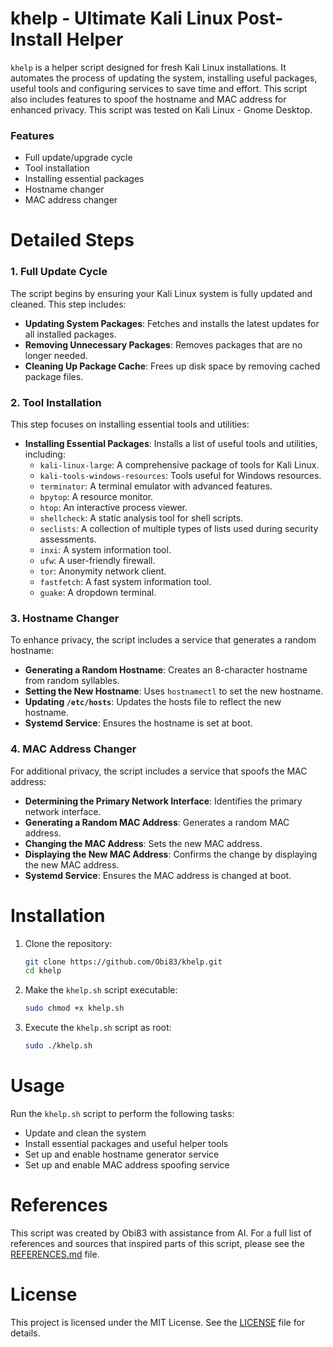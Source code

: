 # khelp - Ultimate Kali Linux Post-Install Helper

`khelp` is a helper script designed for fresh Kali Linux installations. It automates the process of updating the system, installing useful packages, useful tools and configuring services to save time and effort. This script also includes features to spoof the hostname and MAC address for enhanced privacy. This script was tested on Kali Linux - Gnome Desktop. 



### Features
- Full update/upgrade cycle
- Tool installation
- Installing essential packages
- Hostname changer
- MAC address changer



# Detailed Steps


### 1. Full Update Cycle
The script begins by ensuring your Kali Linux system is fully updated and cleaned. This step includes:

- **Updating System Packages**: Fetches and installs the latest updates for all installed packages.
- **Removing Unnecessary Packages**: Removes packages that are no longer needed.
- **Cleaning Up Package Cache**: Frees up disk space by removing cached package files.


### 2. Tool Installation
This step focuses on installing essential tools and utilities:

- **Installing Essential Packages**: Installs a list of useful tools and utilities, including:
    - `kali-linux-large`: A comprehensive package of tools for Kali Linux.
    - `kali-tools-windows-resources`: Tools useful for Windows resources.
    - `terminator`: A terminal emulator with advanced features.
    - `bpytop`: A resource monitor.
    - `htop`: An interactive process viewer.
    - `shellcheck`: A static analysis tool for shell scripts.
    - `seclists`: A collection of multiple types of lists used during security assessments.
    - `inxi`: A system information tool.
    - `ufw`: A user-friendly firewall.
    - `tor`: Anonymity network client.
    - `fastfetch`: A fast system information tool.
    - `guake`: A dropdown terminal.



### 3. Hostname Changer
To enhance privacy, the script includes a service that generates a random hostname:

- **Generating a Random Hostname**: Creates an 8-character hostname from random syllables.
- **Setting the New Hostname**: Uses `hostnamectl` to set the new hostname.
- **Updating `/etc/hosts`**: Updates the hosts file to reflect the new hostname.
- **Systemd Service**: Ensures the hostname is set at boot.


### 4. MAC Address Changer
For additional privacy, the script includes a service that spoofs the MAC address:

- **Determining the Primary Network Interface**: Identifies the primary network interface.
- **Generating a Random MAC Address**: Generates a random MAC address.
- **Changing the MAC Address**: Sets the new MAC address.
- **Displaying the New MAC Address**: Confirms the change by displaying the new MAC address.
- **Systemd Service**: Ensures the MAC address is changed at boot.


# Installation
1. Clone the repository:
    ```bash
    git clone https://github.com/Obi83/khelp.git
    cd khelp
    ```

2. Make the `khelp.sh` script executable:
    ```bash
    sudo chmod +x khelp.sh
    ```

3. Execute the `khelp.sh` script as root:
    ```bash
    sudo ./khelp.sh
    ```

# Usage
Run the `khelp.sh` script to perform the following tasks:

- Update and clean the system
- Install essential packages and useful helper tools
- Set up and enable hostname generator service
- Set up and enable MAC address spoofing service

# References
This script was created by Obi83 with assistance from AI. For a full list of references and sources that inspired parts of this script, please see the [REFERENCES.md](REFERENCES.md) file.

# License
This project is licensed under the MIT License. See the [LICENSE](LICENSE.txt) file for details.